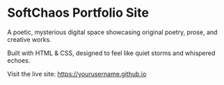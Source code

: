 # SoftChaos Portfolio Site

A poetic, mysterious digital space showcasing original poetry, prose, and creative works.

Built with HTML & CSS, designed to feel like quiet storms and whispered echoes.

Visit the live site: https://yourusername.github.io
